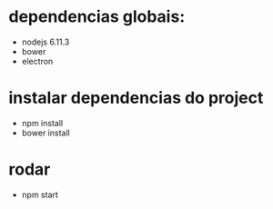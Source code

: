 # dependencias globais:  
- nodejs 6.11.3  
- bower  
- electron  
  
# instalar dependencias do project  
- npm install  
- bower install  
  
# rodar
- npm start  